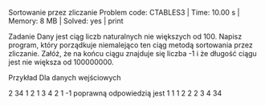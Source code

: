 Sortowanie przez zliczanie
Problem code: CTABLES3 | Time: 10.00 s | Memory: 8 MB | Solved: yes | print

Zadanie
Dany jest ciąg liczb naturalnych nie większych od 100. Napisz program, który porządkuje niemalejąco ten ciąg metodą sortowania przez zliczanie. Załóż, że na końcu ciągu znajduje się liczba -1 i że długość ciągu jest nie większa od 100000000.

Przykład
Dla danych wejściowych

2 34 1 2 1 3 4 2 1 -1
poprawną odpowiedzią jest
1 1 1 2 2 2 3 4 34
